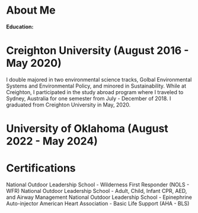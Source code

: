 # About Me

**Education:**

# Creighton University (August 2016 - May 2020)
I double majored in two environmental science tracks, Golbal Environmental Systems and Environmental Policy, and minored in Sustainability. While at Creighton, I participated in the study abroad program where I traveled to Sydney, Australia for one semester from July - December of 2018. I graduated from Creighton University in May, 2020.

# University of Oklahoma (August 2022 - May 2024)


# Certifications
National Outdoor Leadership School - Wilderness First Responder (NOLS - WFR)
National Outdoor Leadership School - Adult, Child, Infant CPR, AED, and Airway Management
National Outdoor Leadership School - Epinephrine Auto-injector
American Heart Association - Basic Life Support (AHA - BLS)
